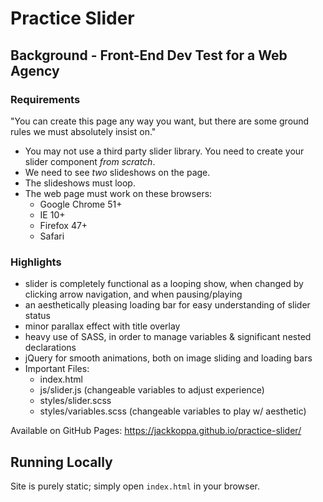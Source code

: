 # Practice Slider
## Background - Front-End Dev Test for a Web Agency
### Requirements ###
"You can create this page any way you want, but there are some ground rules
we must absolutely insist on."

* You may not use a third party slider library. You need to create your
  slider component *from scratch*.
* We need to see *two* slideshows on the page.
* The slideshows must loop.
* The web page must work on these browsers:
    - Google Chrome 51+
    - IE 10+
    - Firefox 47+
    - Safari

### Highlights ###
* slider is completely functional as a looping show, when changed by clicking arrow navigation, and when pausing/playing
* an aesthetically pleasing loading bar for easy understanding of slider status
* minor parallax effect with title overlay
* heavy use of SASS, in order to manage variables & significant nested declarations
* jQuery for smooth animations, both on image sliding and loading bars
* Important Files:
    - index.html
    - js/slider.js (changeable variables to adjust experience)
    - styles/slider.scss
    - styles/variables.scss (changeable variables to play w/ aesthetic)

Available on GitHub Pages: https://jackkoppa.github.io/practice-slider/

## Running Locally
Site is purely static; simply open `index.html` in your browser.